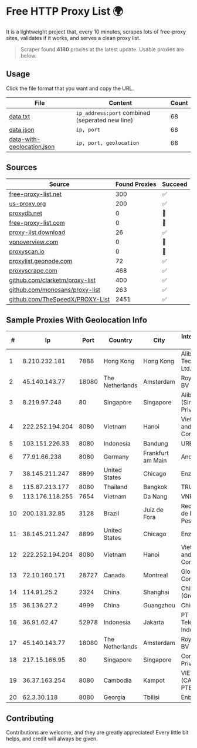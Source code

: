 
# Free HTTP Proxy List 🌍

It is a lightweight project that, every 10 minutes, scrapes lots of free-proxy sites, validates if it works, and serves a clean proxy list.


> Scraper found **4180** proxies at the latest update. Usable proxies are below.

## Usage

Click the file format that you want and copy the URL.


|File|Content|Count|
|----|-------|-----|
|[data.txt](https://raw.githubusercontent.com/themiralay/Proxy-List-World/master/data.txt)|`ip_address:port` combined (seperated new line)|68|
|[data.json](https://raw.githubusercontent.com/themiralay/Proxy-List-World/master/data.json)|`ip, port`|68|
|[data-with-geolocation.json](https://raw.githubusercontent.com/themiralay/Proxy-List-World/master/data-with-geolocation.json)|`ip, port, geolocation`|68|

## Sources

|Source|Found Proxies|Succeed|
|------|-------------|-------|
|[free-proxy-list.net](https://free-proxy-list.net)|300|✅|
|[us-proxy.org](https://www.us-proxy.org)|200|✅|
|[proxydb.net](http://proxydb.net)|0|🚫|
|[free-proxy-list.com](https://free-proxy-list.com/?page=&port=&type%5B%5D=http&type%5B%5D=https&up_time=0&search=Search)|0|🚫|
|[proxy-list.download](https://www.proxy-list.download/HTTP)|26|✅|
|[vpnoverview.com](https://vpnoverview.com/privacy/anonymous-browsing/free-proxy-servers)|0|🚫|
|[proxyscan.io](https://www.proxyscan.io)|0|🚫|
|[proxylist.geonode.com](https://proxylist.geonode.com/api/proxy-list?limit=300&page=1&sort_by=lastChecked&sort_type=desc&protocols=http,https)|72|✅|
|[proxyscrape.com](https://api.proxyscrape.com/v2/?request=displayproxies&protocol=http&timeout=10000&country=all&ssl=all&anonymity=all)|468|✅|
|[github.com/clarketm/proxy-list](https://raw.githubusercontent.com/clarketm/proxy-list/master/proxy-list-raw.txt)|400|✅|
|[github.com/monosans/proxy-list](https://raw.githubusercontent.com/monosans/proxy-list/main/proxies/http.txt)|263|✅|
|[github.com/TheSpeedX/PROXY-List](https://raw.githubusercontent.com/TheSpeedX/PROXY-List/master/http.txt)|2451|✅|


## Sample Proxies With Geolocation Info

|#|Ip|Port|Country|City|Internet Service Provider|
|-|--|----|-------|----|-------------------------|
|1|8.210.232.181|7888|Hong Kong|Hong Kong|Alibaba (US) Technology Co., Ltd.|
|2|45.140.143.77|18080|The Netherlands|Amsterdam|RoyaleHosting BV|
|3|8.219.97.248|80|Singapore|Singapore|Alibaba Cloud (Singapore) Private Limited|
|4|222.252.194.204|8080|Vietnam|Hanoi|VietNam Post and Telecom Corporation|
|5|103.151.226.33|8080|Indonesia|Bandung|URBANACCESS|
|6|77.91.66.238|8080|Germany|Frankfurt am Main|Andrii Hrosh|
|7|38.145.211.247|8899|United States|Chicago|Enzu Inc|
|8|115.87.213.177|8080|Thailand|Bangkok|TRUEBB|
|9|113.176.118.255|7654|Vietnam|Da Nang|VNPT|
|10|200.131.32.85|3128|Brazil|Juiz de Fora|Rede Nacional de Ensino e Pesquisa|
|11|38.145.211.247|8899|United States|Chicago|Enzu Inc|
|12|222.252.194.204|8080|Vietnam|Hanoi|VietNam Post and Telecom Corporation|
|13|72.10.160.171|28727|Canada|Montreal|GloboTech Communications|
|14|114.91.25.2|2324|China|Shanghai|China Telecom (Group)|
|15|36.136.27.2|4999|China|Guangzhou|China Mobile|
|16|36.91.62.47|52978|Indonesia|Jakarta|PT Telekomunikasi Indonesia|
|17|45.140.143.77|18080|The Netherlands|Amsterdam|RoyaleHosting BV|
|18|217.15.166.95|80|Singapore|Singapore|Contabo Asia Private Limited|
|19|36.37.163.254|8080|Cambodia|Kampot|VIETTEL (CAMBODIA) PTE., LTD|
|20|62.3.30.118|8080|Georgia|Tbilisi|Enbinet Ltd.|



## Contributing

Contributions are welcome, and they are greatly appreciated! Every
little bit helps, and credit will always be given.

